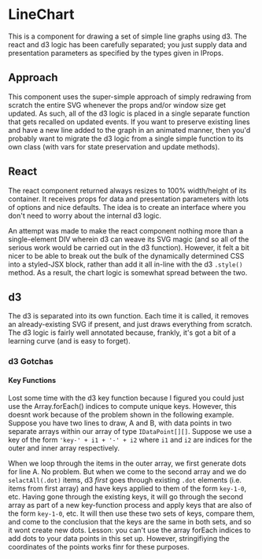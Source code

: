 # LineChart

This is a component for drawing a set of simple line graphs using d3. The react and d3 logic has been carefully separated; you just supply data and presentation parameters as specified by the types given in IProps.

## Approach

This component uses the super-simple approach of simply redrawing from scratch the entire SVG whenever the props and/or window size get updated. As such, all of the d3 logic is placed in a single separate function that gets recalled on updated events. If you want to preserve existing lines and have a new line added to the graph in an animated manner, then you'd probably want to migrate the d3 logic from a single simple function to its own class (with vars for state preservation and update methods).

## React

The react component returned always resizes to 100% width/height of its container. It receives props for data and presentation parameters with lots of options and nice defaults. The idea is to create an interface where you don't need to worry about the internal d3 logic.

An attempt was made to make the react component nothing more than a single-element DIV wherein d3 can weave its SVG magic (and so all of the serious work would be carried out in the d3 function). However, it felt a bit nicer to be able to break out the bulk of the dynamically determined CSS into a styled-JSX block, rather than add it all in-line with the d3 `.style()` method. As a result, the chart logic is somewhat spread between the two.

## d3

The d3 is separated into its own function. Each time it is called, it removes an already-existing SVG if present, and just draws everything from scratch. The d3 logic is fairly well annotated because, frankly, it's got a bit of a learning curve (and is easy to forget).

### d3 Gotchas

#### Key Functions

Lost some time with the d3 key function because I figured you could just use the Array.forEach() indices to compute unique keys. However, this doesnt work because of the problem shown in the following example. Suppose you have two lines to draw, A and B, with data points in two separate arrays within our array of type `IDataPoint[][]`. Suppose we use a key of the form `'key-' + i1 + '-' + i2` where `i1` and `i2` are indices for the outer and inner array respectively.

When we loop through the items in the outer array, we first generate dots for line A. No problem. But when we come to the second array and we do `selactAll(.dot)` items, d3 _first_ goes through existing `.dot` elements (i.e. items from first array) and have keys applied to them of the form `key-1-0`, etc. Having gone through the existing keys, it will go through the second array as part of a new key-function process and apply keys that are also of the form `key-1-0`, etc. It will then use these two sets of keys, compare them, and come to the conclusion that the keys are the same in both sets, and so it wont create new dots. Lesson: you can't use the array forEach indices to add dots to your data points in this set up. However, stringifiying the coordinates of the points works finr for these purposes.

